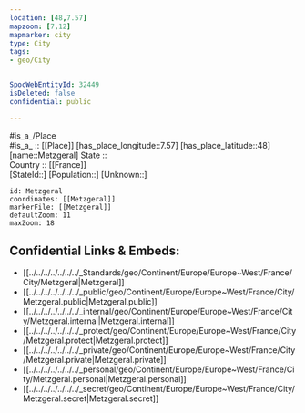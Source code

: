 ```yaml
---
location: [48,7.57] 
mapzoom: [7,12] 
mapmarker: city 
type: City
tags:
- geo/City


SpocWebEntityId: 32449
isDeleted: false
confidential: public

---
```

#is_a_/Place  
#is_a_ :: [[Place]] 
[has_place_longitude::7.57] 
[has_place_latitude::48] 
[name::Metzgeral] 
State ::  
Country :: [[France]]  
[StateId::] 
[Population::] 
[Unknown::] 


```leaflet
id: Metzgeral
coordinates: [[Metzgeral]] 
markerFile: [[Metzgeral]] 
defaultZoom: 11 
maxZoom: 18
```


## Confidential Links & Embeds: 
- [[../../../../../../../_Standards/geo/Continent/Europe/Europe~West/France/City/Metzgeral|Metzgeral]] 
- [[../../../../../../../_public/geo/Continent/Europe/Europe~West/France/City/Metzgeral.public|Metzgeral.public]] 
- [[../../../../../../../_internal/geo/Continent/Europe/Europe~West/France/City/Metzgeral.internal|Metzgeral.internal]] 
- [[../../../../../../../_protect/geo/Continent/Europe/Europe~West/France/City/Metzgeral.protect|Metzgeral.protect]] 
- [[../../../../../../../_private/geo/Continent/Europe/Europe~West/France/City/Metzgeral.private|Metzgeral.private]] 
- [[../../../../../../../_personal/geo/Continent/Europe/Europe~West/France/City/Metzgeral.personal|Metzgeral.personal]] 
- [[../../../../../../../_secret/geo/Continent/Europe/Europe~West/France/City/Metzgeral.secret|Metzgeral.secret]] 
